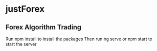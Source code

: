 # justForex
## Forex Algorithm Trading
Run npm install to install the packages
Then run ng serve or npm start to start the server
